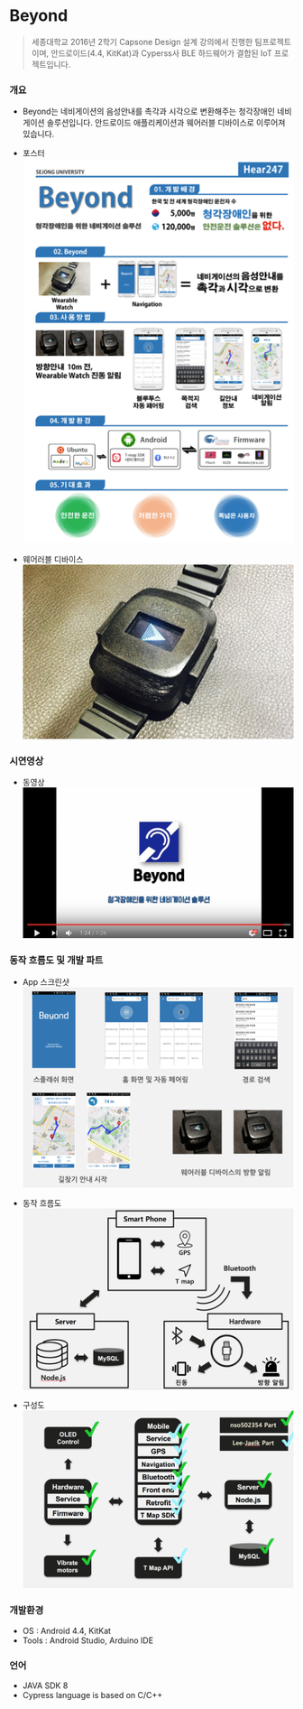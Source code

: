 # Beyond

> 세종대학교 2016년 2학기 Capsone Design 설계 강의에서 진행한 팀프로젝트이며, 안드로이드(4.4, KitKat)과 Cyperss사 BLE 하드웨어가 결합된 IoT 프로젝트입니다.



### 개요
* Beyond는 네비게이션의 음성안내를 촉각과 시각으로 변환해주는 청각장애인 네비게이션 솔루션입니다. 안드로이드 애플리케이션과 웨어러블 디바이스로 이루어져 있습니다.

* 포스터
![](./images/poster.png)

* 웨어러블 디바이스
![](./images/watch.png)


### 시연영상
* 동영상
 [![Video](./images/beyond_video.png)](https://youtu.be/zWWeHpMgSoE "Video")

### 동작 흐름도 및 개발 파트

* App 스크린샷
![](./images/screenshot.png)

* 동작 흐름도
![](./images/operation_flow_chart.png)

* 구성도
![](./images/development.png)


### 개발환경
* OS : Android 4.4, KitKat
* Tools : Android Studio, Arduino IDE

### 언어
* JAVA SDK 8
* Cypress language is based on C/C++
